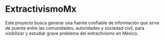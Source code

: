 # ExtractivismoMx
Este proyecto busca generar una fuente confiable de información que sirva de puente entre las comunidades, autoridades y sociedad civil, para visibilizar y estudiar grave problema del extractivismo en México.
